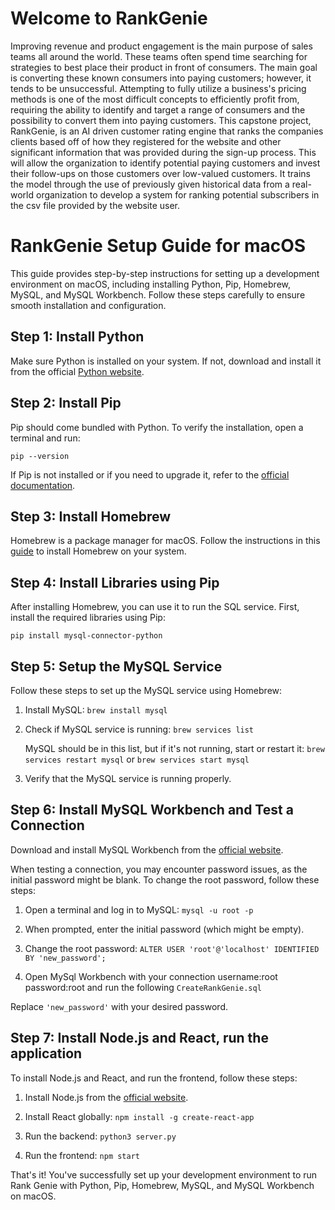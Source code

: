 # Welcome to RankGenie

Improving revenue and product engagement is the main purpose of sales teams all around the world. These teams often spend time searching for strategies to best place their product in front of consumers. The main goal is converting these known consumers into paying customers; however, it tends to be unsuccessful. Attempting to fully utilize a business's pricing methods is one of the most difficult concepts to efficiently profit from, requiring the ability to identify and target a range of consumers and the possibility to convert them into paying customers. This capstone project, RankGenie, is an AI driven customer rating engine that ranks the companies clients based off of how they registered for the website and other significant information that was provided during the sign-up process. This will allow the organization to identify potential paying customers and invest their follow-ups on those customers over low-valued customers. It trains the model through the use of previously given historical data from a real-world organization to develop a system for ranking potential subscribers in the csv file provided by the website user.

# RankGenie Setup Guide for macOS

This guide provides step-by-step instructions for setting up a development environment on macOS, including installing Python, Pip, Homebrew, MySQL, and MySQL Workbench. Follow these steps carefully to ensure smooth installation and configuration.

## Step 1: Install Python

Make sure Python is installed on your system. If not, download and install it from the official [Python website](https://www.python.org/downloads/).

## Step 2: Install Pip

Pip should come bundled with Python. To verify the installation, open a terminal and run:

```pip --version```


If Pip is not installed or if you need to upgrade it, refer to the [official documentation](https://pip.pypa.io/en/stable/installation/).

## Step 3: Install Homebrew

Homebrew is a package manager for macOS. Follow the instructions in this [guide](https://mac.install.guide/homebrew/3#:~:text=Mac%20M1%2C%20M2%2C%20M3&text=Homebrew%20files%20are%20installed%20into,part%20of%20the%20default%20%24PATH%20.) to install Homebrew on your system.

## Step 4: Install Libraries using Pip

After installing Homebrew, you can use it to run the SQL service. First, install the required libraries using Pip:

```pip install mysql-connector-python```


## Step 5: Setup the MySQL Service

Follow these steps to set up the MySQL service using Homebrew:

1. Install MySQL: ```brew install mysql```

2. Check if MySQL service is running: ```brew services list```
   
   MySQL should be in this list, but if it's not running, start or restart it: ```brew services restart mysql``` or ```brew services start mysql```

3. Verify that the MySQL service is running properly.

## Step 6: Install MySQL Workbench and Test a Connection

Download and install MySQL Workbench from the [official website](https://www.mysql.com/products/workbench/).

When testing a connection, you may encounter password issues, as the initial password might be blank. To change the root password, follow these steps:

1. Open a terminal and log in to MySQL: ```mysql -u root -p```

2. When prompted, enter the initial password (which might be empty).

3. Change the root password: ```ALTER USER 'root'@'localhost' IDENTIFIED BY 'new_password';```

4. Open MySql Workbench with your connection username:root password:root and run the following ```CreateRankGenie.sql```

Replace `'new_password'` with your desired password.

## Step 7: Install Node.js and React, run the application

To install Node.js and React, and run the frontend, follow these steps:

1. Install Node.js from the [official website](https://nodejs.org/).

2. Install React globally: ```npm install -g create-react-app```

3. Run the backend: ```python3 server.py```

4. Run the frontend: ```npm start```

That's it! You've successfully set up your development environment to run Rank Genie with Python, Pip, Homebrew, MySQL, and MySQL Workbench on macOS. 








